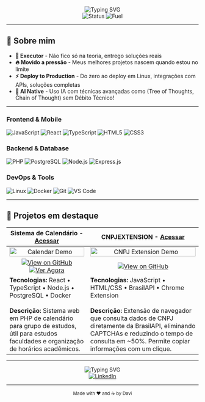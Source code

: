 <div align="center">
  <img src="https://readme-typing-svg.herokuapp.com?font=Fira+Code&weight=500&size=28&pause=1000&color=00D4FF&center=true&vCenter=true&width=600&height=100&lines=Ol%C3%A1%2C+eu+sou+o+Davi+%F0%9F%91%8B;Full+Stack+Developer;AI+Enthusiast;Problem+Solver" alt="Typing SVG" />
</div>

<div align="center">
  <img src="https://img.shields.io/badge/Status-Busy%20Building-00D4FF?style=flat-square" alt="Status" />
  <img src="https://img.shields.io/badge/Fuel-Pressure-FF6B6B?style=flat-square" alt="Fuel" />
</div>

---

## 🚀 Sobre mim

- **🎯 Executor** - Não fico só na teoria, entrego soluções reais
- **🔥 Movido a pressão** - Meus melhores projetos nascem quando estou no limite
- **⚡ Deploy to Production** - Do zero ao deploy em Linux, integrações com APIs, soluções completas
- **🤖 AI Native** - Uso IA com técnicas avançadas como (Tree of Thoughts, Chain of Thought) sem Débito Técnico!
---

### **Frontend & Mobile**
![JavaScript](https://img.shields.io/badge/JavaScript-F7DF1E?style=for-the-badge&logo=javascript&logoColor=black)
![React](https://img.shields.io/badge/React-20232A?style=for-the-badge&logo=react&logoColor=61DAFB)
![TypeScript](https://img.shields.io/badge/TypeScript-007ACC?style=for-the-badge&logo=typescript&logoColor=white)
![HTML5](https://img.shields.io/badge/HTML5-E34F26?style=for-the-badge&logo=html5&logoColor=white)
![CSS3](https://img.shields.io/badge/CSS3-1572B6?style=for-the-badge&logo=css3&logoColor=white)

### **Backend & Database**
![PHP](https://img.shields.io/badge/PHP-777BB4?style=for-the-badge&logo=php&logoColor=white)
![PostgreSQL](https://img.shields.io/badge/PostgreSQL-316192?style=for-the-badge&logo=postgresql&logoColor=white)
![Node.js](https://img.shields.io/badge/Node.js-43853D?style=for-the-badge&logo=node.js&logoColor=white)
![Express.js](https://img.shields.io/badge/Express.js-404D59?style=for-the-badge&logo=express&logoColor=white)

### **DevOps & Tools**
![Linux](https://img.shields.io/badge/Linux-FCC624?style=for-the-badge&logo=linux&logoColor=black)
![Docker](https://img.shields.io/badge/Docker-2496ED?style=for-the-badge&logo=docker&logoColor=white)
![Git](https://img.shields.io/badge/Git-F05032?style=for-the-badge&logo=git&logoColor=white)
![VS Code](https://img.shields.io/badge/VS_Code-007ACC?style=for-the-badge&logo=visual-studio-code&logoColor=white)

---

## 🎯 Projetos em destaque

| **Sistema de Calendário** - [Acessar](https://calendario.treent.com.br) | **CNPJEXTENSION** - [Acessar](https://github.com/DaveSongnata/CNPJEXTENSION/) |
| --- | --- |
| <div align="center"><img src="https://github.com/DaveSongnata/calendar-raw/blob/main/public/2025-07-26%2002-55-01.gif" alt="Calendar Demo" width="100%" /></div> | <div align="center"><img src="https://raw.githubusercontent.com/DaveSongnata/CNPJEXTENSION/a2664574e7d39bbaed4eb1fb9763ed212b4159dc/public/2025-07-26%2003-51-33.gif" alt="CNPJ Extension Demo" width="100%" /></div> |
| <div align="center"><a href="https://github.com/DaveSongnata/calendar-raw" target="_blank"><img src="https://img.shields.io/badge/Ver%20Código-181717?style=for-the-badge&logo=github&logoColor=white" alt="View on GitHub" /></a> <a href="https://calendario.treent.com.br" target="_blank"><img src="https://img.shields.io/badge/Ver%20Agora-0077B5?style=for-the-badge&logo=vercel&logoColor=white" alt="Ver Agora" /></a></div> | <div align="center"><a href="https://github.com/DaveSongnata/CNPJEXTENSION/" target="_blank"><img src="https://img.shields.io/badge/Ver%20Código-181717?style=for-the-badge&logo=github&logoColor=white" alt="View on GitHub" /></a></div> |
| **Tecnologias:** React • TypeScript • Node.js • PostgreSQL • Docker<br><br>**Descrição:** Sistema web em PHP de calendário para grupo de estudos, útil para estudos faculdades e organização de horários acadêmicos. | **Tecnologias:** JavaScript • HTML/CSS • BrasilAPI • Chrome Extension<br><br>**Descrição:** Extensão de navegador que consulta dados de CNPJ diretamente da BrasilAPI, eliminando CAPTCHAs e reduzindo o tempo de consulta em ~50%. Permite copiar informações com um clique. |

---

<div align="center">
  <img src="https://readme-typing-svg.herokuapp.com/?font=Fira+Code&weight=500&size=20&pause=1000&color=00D4FF&center=true&vCenter=true&width=800&height=50&lines=Pronto+para+construir+algo+Incr%C3%ADvel?+Entre%20em%20contato!%F0%9F%9A%80" alt="Typing SVG" />
</div>

<div align="center">
  <a href="https://www.linkedin.com/in/davisouza2/" target="_blank">
    <img src="https://img.shields.io/badge/LinkedIn-0077B5?style=for-the-badge&logo=linkedin&logoColor=white" alt="LinkedIn" />
  </a>
</div>

---

<div align="center">
  <sub>Made with ❤️ and ☕ by Davi</sub>
</div>

